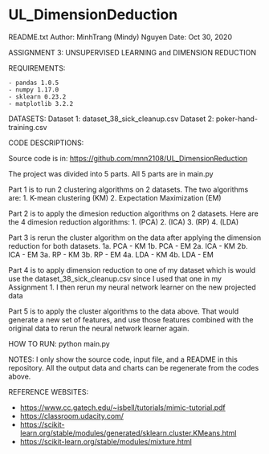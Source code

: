 # UL_DimensionDeduction

README.txt
Author: MinhTrang (Mindy) Nguyen
Date: Oct 30, 2020


ASSIGNMENT 3: UNSUPERVISED LEARNING and DIMENSION REDUCTION


REQUIREMENTS:

    - pandas 1.0.5
    - numpy 1.17.0
    - sklearn 0.23.2
    - matplotlib 3.2.2


DATASETS:
Dataset 1: dataset_38_sick_cleanup.csv 
Dataset 2: poker-hand-training.csv


CODE DESCRIPTIONS:

Source code is in:
https://github.com/mnn2108/UL_DimensionReduction

The project was divided into 5 parts. All 5 parts are in main.py

Part 1 is to run 2 clustering algorithms on 2 datasets. The two algorithms are:
	1. K-mean clustering        (KM)
	2. Expectation Maximization (EM)

Part 2 is to apply the dimesion reduction algorithms on 2 datasets. Here are the 4 dimesion reduction algorithms:
	1. (PCA)
	2. (ICA)
	3. (RP)
	4. (LDA)


Part 3 is rerun the cluster algorithm on the data after applying the dimension reduction for both datasets.
	1a. PCA - KM
	1b. PCA - EM
	2a. ICA - KM
	2b. ICA - EM
	3a. RP - KM
	3b. RP - EM
	4a. LDA - KM
	4b. LDA - EM

Part 4 is to apply dimension reduction to one of my dataset which is would use the dataset_38_sick_cleanup.csv since I used that one in my Assignment 1. I then rerun my neural network learner on the new projected data


Part 5 is to apply the cluster algorithms to the data above. That would generate a new set of features, and use those features combined with the original data to rerun the neural network learner again.


HOW TO RUN:
python main.py



NOTES:
I only show the source code, input file, and a README in this repository.
All the output data and charts can be regenerate from the codes above.



REFERENCE WEBSITES:

-	https://www.cc.gatech.edu/~isbell/tutorials/mimic-tutorial.pdf
-	https://classroom.udacity.com/
- 	https://scikit-learn.org/stable/modules/generated/sklearn.cluster.KMeans.html
- 	https://scikit-learn.org/stable/modules/mixture.html
